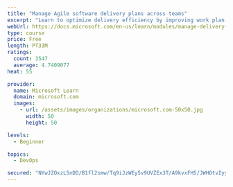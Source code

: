 ```yaml
---
title: "Manage Agile software delivery plans across teams"
excerpt: "Learn to optimize delivery efficiency by improving work plan visibility across teams."
webUrl: https://docs.microsoft.com/en-us/learn/modules/manage-delivery-plans/
type: course
price: Free
length: PT33M
ratings:
  count: 3547
  average: 4.7409077
heat: 55

provider:
  name: Microsoft Learn
  domain: microsoft.com
  images:
    - url: /assets/images/organizations/microsoft.com-50x50.jpg
      width: 50
      height: 50

levels:
  - Beginner

topics:
  - DevOps

secured: "NYwJZOxzL5nDD/B1fl2smw/Tq9iJzWEy5v9UVZEx3T/A9kvxFH5/JWHOtvIyyDfAaaEULzlqzMrq9uBMBYi74zX/vC7hDl6pDDSVHouQYhxydjQWR5tLVKMwMxOzup7yQ6fK1PApxEcfjCgfmbBOtjdS8ERsr4Kl1cLnkA2S1PmxIsmP/NTDaecHw1cc1qPR0ZxwhwGhfrDJIfSqS0vXnN5rqftMIJ2H/EZiLG4HA65ePSxQqxMqkEF96P8eAuM2O+DC5rTwXaauxHSHa8SAwwHqDizcxTKOrFwP1B898GyueeyGWKEWlv0FRDoKE+RuX8oEDR9mvZP9iTROzqwe55IjUuJhI7vV7AF0I/Clek6O0D5KbG1a/0LTcACDOul6EzxJzNSOLVmeUMSQGtqs/5Qcxm5kSV/AONtaSiypP4Y=;kIr1x5AN0SoIbnEeFHyIoA=="
---
```


